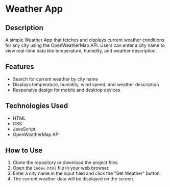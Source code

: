 # Weather App

## Description
A simple Weather App that fetches and displays current weather conditions for any city using the OpenWeatherMap API. Users can enter a city name to view real-time data like temperature, humidity, and weather description.

## Features
- Search for current weather by city name
- Displays temperature, humidity, wind speed, and weather description
- Responsive design for mobile and desktop devices

## Technologies Used
- HTML
- CSS
- JavaScript
- OpenWeatherMap API

## How to Use
1. Clone the repository or download the project files.
2. Open the `index.html` file in your web browser.
3. Enter a city name in the input field and click the "Get Weather" button.
4. The current weather data will be displayed on the screen.
